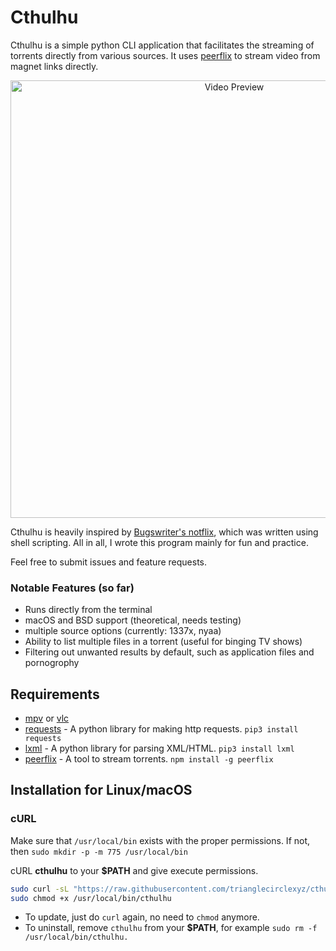 # Cthulhu

Cthulhu is a simple python CLI application that facilitates the streaming of torrents directly from various sources. It uses [peerflix](https://github.com/mafintosh/peerflix) to stream video from magnet links directly.

<p align="center">
<img src="./preview.gif" alt="Video Preview" width="700px">
</p>

Cthulhu is heavily inspired by [Bugswriter's notflix](https://github.com/Bugswriter/notflix), which was written using shell scripting. All in all, I wrote this program mainly for fun and practice. 

Feel free to submit issues and feature requests.

### Notable Features (so far)

- Runs directly from the terminal
- macOS and BSD support (theoretical, needs testing)
- multiple source options (currently: 1337x, nyaa)
- Ability to list multiple files in a torrent (useful for binging TV shows)
- Filtering out unwanted results by default, such as application files and pornogrophy

## Requirements

- [mpv](https://github.com/mpv-player/mpv) or [vlc](https://github.com/videolan/vlc)
- [requests](https://docs.python-requests.org/en/latest/) - A python library for making http requests. `pip3 install requests`
- [lxml](https://lxml.de/) - A python library for parsing XML/HTML. `pip3 install lxml`
- [peerflix](https://github.com/mafintosh/peerflix) - A tool to stream torrents. `npm install -g peerflix`

## Installation for Linux/macOS

### cURL

Make sure that `/usr/local/bin` exists with the proper permissions. If not, then `sudo mkdir -p -m 775 /usr/local/bin `

cURL **cthulhu** to your **$PATH** and give execute permissions.

```sh
sudo curl -sL "https://raw.githubusercontent.com/trianglecirclexyz/cthulhu/main/cthulhu" -o /usr/local/bin/cthulhu
sudo chmod +x /usr/local/bin/cthulhu
```
- To update, just do `curl` again, no need to `chmod` anymore.
- To uninstall, remove `cthulhu` from your **$PATH**, for example `sudo rm -f /usr/local/bin/cthulhu.`


